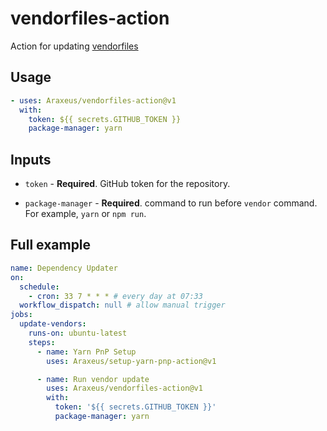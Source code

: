 # vendorfiles-action

 Action for updating [vendorfiles](https://github.com/Araxeus/vendorfiles)

## Usage

```yaml
- uses: Araxeus/vendorfiles-action@v1
  with:
    token: ${{ secrets.GITHUB_TOKEN }}
    package-manager: yarn
```

## Inputs

* `token` - **Required**. GitHub token for the repository.

* `package-manager` - **Required**. command to run before `vendor` command. For example, `yarn` or `npm run`.

## Full example

```yaml
name: Dependency Updater
on:
  schedule:
    - cron: 33 7 * * * # every day at 07:33
  workflow_dispatch: null # allow manual trigger
jobs:
  update-vendors:
    runs-on: ubuntu-latest
    steps:
      - name: Yarn PnP Setup
        uses: Araxeus/setup-yarn-pnp-action@v1

      - name: Run vendor update
        uses: Araxeus/vendorfiles-action@v1
        with:
          token: '${{ secrets.GITHUB_TOKEN }}'
          package-manager: yarn
```
